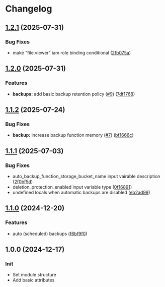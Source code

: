 # Changelog

## [1.2.1](https://github.com/Tensho/terraform-google-filestore/compare/v1.2.0...v1.2.1) (2025-07-31)


### Bug Fixes

* make "file.viewer" iam role binding conditional ([2fb075a](https://github.com/Tensho/terraform-google-filestore/commit/2fb075ae88f49ec88cd40dba42c924345d0cd99e))

## [1.2.0](https://github.com/Tensho/terraform-google-filestore/compare/v1.1.2...v1.2.0) (2025-07-31)


### Features

* **backups:** add basic backup retention policy ([#9](https://github.com/Tensho/terraform-google-filestore/issues/9)) ([7df1768](https://github.com/Tensho/terraform-google-filestore/commit/7df1768b8b9a4ec2362eac022a36687a28511ed3))

## [1.1.2](https://github.com/Tensho/terraform-google-filestore/compare/v1.1.1...v1.1.2) (2025-07-24)


### Bug Fixes

* **backup:** increase backup function memory ([#7](https://github.com/Tensho/terraform-google-filestore/issues/7)) ([bf1666c](https://github.com/Tensho/terraform-google-filestore/commit/bf1666c30cf5ad9f7c050a5b803322ee07b46714))

## [1.1.1](https://github.com/Tensho/terraform-google-filestore/compare/v1.1.0...v1.1.1) (2025-07-03)


### Bug Fixes

* auto_backup_function_storage_bucket_name input vairable description ([2f0bf5d](https://github.com/Tensho/terraform-google-filestore/commit/2f0bf5dedba4b120ab4951387da785b42d841e0e))
* deletion_protection_enabled input variable type ([0f16891](https://github.com/Tensho/terraform-google-filestore/commit/0f168910681d796238d477f21bf086cce392c037))
* undefined locals when automatic backups are disabled ([eb2ad99](https://github.com/Tensho/terraform-google-filestore/commit/eb2ad99395e2d2b42d9a411d82eb81790d5a85fb))

## [1.1.0](https://github.com/Tensho/terraform-google-filestore/compare/v1.0.0...v1.1.0) (2024-12-20)


### Features

* auto (scheduled) backups ([f6bf9f0](https://github.com/Tensho/terraform-google-filestore/commit/f6bf9f0b279aa396be078c060823ee1ae3533b19))

## 1.0.0 (2024-12-17)

### Init

* Set module structure
* Add basic attributes
